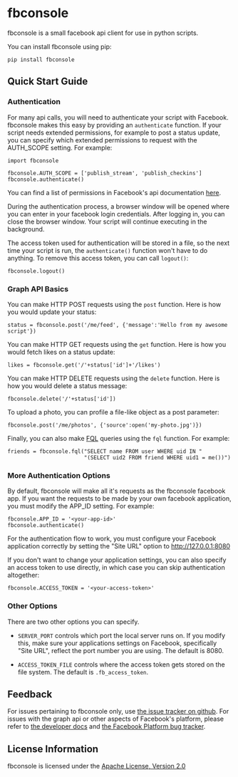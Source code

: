 # fbconsole #

fbconsole is a small facebook api client for use in python scripts.

You can install fbconsole using pip:

    pip install fbconsole


## Quick Start Guide ##


### Authentication ###

For many api calls, you will need to authenticate your script with Facebook.
fbconsole makes this easy by providing an `authenticate` function.  If your
script needs extended permissions, for example to post a status update, you can
specify which extended permissions to request with the AUTH_SCOPE setting.  For
example:

    import fbconsole

    fbconsole.AUTH_SCOPE = ['publish_stream', 'publish_checkins']
    fbconsole.authenticate()

You can find a list of permissions in Facebook's api documentation
[here](https://developers.facebook.com/docs/reference/api/permissions/).

During the authentication process, a browser window will be opened where you can
enter in your facebook login credentials.  After logging in, you can close the
browser window.  Your script will continue executing in the background.

The access token used for authentication will be stored in a file, so the next
time your script is run, the `authenticate()` function won't have to do anything.
To remove this access token, you can call `logout()`:

    fbconsole.logout()


### Graph API Basics ###


You can make HTTP POST requests using the `post` function.  Here is how
you would update your status:

    status = fbconsole.post('/me/feed', {'message':'Hello from my awesome script'})

You can make HTTP GET requests using the `get` function.  Here is how you would
fetch likes on a status update:

    likes = fbconsole.get('/'+status['id']+'/likes')

You can make HTTP DELETE requests using the `delete` function.  Here is how you
would delete a status message:

    fbconsole.delete('/'+status['id'])

To upload a photo, you can profile a file-like object as a post parameter:

    fbconsole.post('/me/photos', {'source':open('my-photo.jpg')})

Finally, you can also make
[FQL](https://developers.facebook.com/docs/reference/fql/) queries using the
`fql` function.  For example:

    friends = fbconsole.fql("SELECT name FROM user WHERE uid IN "
                            "(SELECT uid2 FROM friend WHERE uid1 = me())")


### More Authentication Options ###

By default, fbconsole will make all it's requests as the fbconsole facebook app.
If you want the requests to be made by your own facebook application, you must
modify the APP_ID setting.  For example:

    fbconsole.APP_ID = '<your-app-id>'
    fbconsole.authenticate()

For the authentication flow to work, you must configure your Facebook
application correctly by setting the "Site URL" option to http://127.0.0.1:8080

If you don't want to change your application settings, you can also specify an
access token to use directly, in which case you can skip authentication
altogether:

    fbconsole.ACCESS_TOKEN = '<your-access-token>'


### Other Options ###

There are two other options you can specify.

- `SERVER_PORT` controls which port the local server runs on.  If you modify
     this, make sure your applications settings on Facebook, specifically "Site
     URL", reflect the port number you are using.  The default is 8080.

- `ACCESS_TOKEN_FILE` controls where the access token gets stored on the file
  system.  The default is `.fb_access_token`.


## Feedback ##

For issues pertaining to fbconsole only, use
[the issue tracker on github](https://github.com/facebook/fbconsole/issues).
For issues with the graph api or other aspects of Facebook's platform, please
refer to [the developer docs](https://developers.facebook.com/docs/) and
[the Facebook Platform bug tracker](http://bugs.developers.facebook.net/).


## License Information ##

fbconsole is licensed under the [Apache License, Version
2.0](http://www.apache.org/licenses/LICENSE-2.0.html)
